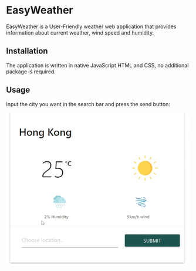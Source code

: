 # EasyWeather
EasyWeather is a User-Friendly weather web application that provides information about current weather, wind speed and humidity.

## Installation
The application is written in native JavaScript HTML and CSS, no additional package is required. 

## Usage

Input the city you want in the search bar and press the send button:

![Alt Text](ReadmeGifs/gif1.gif)

